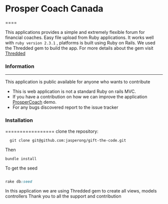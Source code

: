 # Prosper Coach Canada
====

This applications provides a simple and extremely flexible forum for financial coaches. Easy file upload from Ruby applications. It works well with ```ruby version 2.3.1``` , platforms is built using Ruby on Rails. We used the Thredded gem to build the app. For more details about the gem visit [Thredded](https://github.com/thredded/thredded)

### Information
-------------------
This application is public available for anyone who wants to contribute
  * This is web application is not a standard Ruby on rails MVC.
  * If you have a contribution on how we can improve the application [ProsperCoach](https://prospercanada.herokuapp.com) demo.
  * For any bugs discovered report to the issue tracker

### Installation
=================
clone the repository:
  ```Shell
    git clone git@github.com:jasperong/gift-the-code.git
  ```

Then


```shell
bundle install
```

To get the seed

```rake

rake db:seed

```
In this application we are using Thredded gem to create all views, models controllers
Thank you to all the support and contribution
